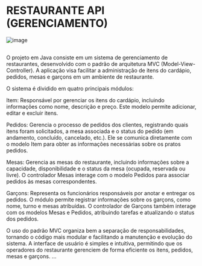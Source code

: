 # RESTAURANTE API (GERENCIAMENTO)
![image](https://github.com/user-attachments/assets/b99b880e-a86e-4ccd-a89b-59a64c9e8841)


##


O projeto em Java consiste em um sistema de gerenciamento de restaurantes, desenvolvido com o padrão de arquitetura MVC (Model-View-Controller). A aplicação visa facilitar a administração de itens do cardápio, pedidos, mesas e garçons em um ambiente de restaurante.

O sistema é dividido em quatro principais módulos:

Item: Responsável por gerenciar os itens do cardápio, incluindo informações como nome, descrição e preço. Este modelo permite adicionar, editar e excluir itens.

Pedidos: Gerencia o processo de pedidos dos clientes, registrando quais itens foram solicitados, a mesa associada e o status do pedido (em andamento, concluído, cancelado, etc.). Ele se comunica diretamente com o modelo Item para obter as informações necessárias sobre os pratos pedidos.

Mesas: Gerencia as mesas do restaurante, incluindo informações sobre a capacidade, disponibilidade e o status da mesa (ocupada, reservada ou livre). O controlador Mesas interage com o modelo Pedidos para associar pedidos às mesas correspondentes.

Garçons: Representa os funcionários responsáveis por anotar e entregar os pedidos. O módulo permite registrar informações sobre os garçons, como nome, turno e mesas atribuídas. O controlador de Garçons também interage com os modelos Mesas e Pedidos, atribuindo tarefas e atualizando o status dos pedidos.

O uso do padrão MVC organiza bem a separação de responsabilidades, tornando o código mais modular e facilitando a manutenção e evolução do sistema. A interface de usuário é simples e intuitiva, permitindo que os operadores do restaurante gerenciem de forma eficiente os itens, pedidos, mesas e garçons.
...
